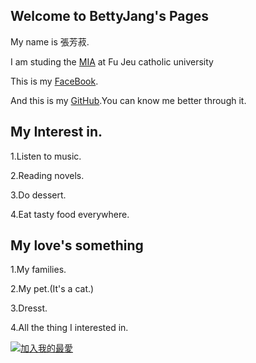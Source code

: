## Welcome to BettyJang's Pages

My name is 張芳菽.

I am studing the [MIA](http://www.miia.fju.edu.tw/layout/oneorange/vvindex.jsp) at Fu Jeu catholic university

This is my [FaceBook](https://www.facebook.com/?ref=tn_tnmn).

And this is my [GitHub](https://github.com/).You can know me better through it.

## My Interest in. 

1.Listen to music.

2.Reading novels.

3.Do dessert.

4.Eat tasty food everywhere.

## My love's something

1.My families.

2.My pet.(It's a cat.)

3.Dresst.

4.All the thing I interested in.

<a href="https://bettyjang.github.io/,'BettyJang.github.io'"><img src="https://scontent.xx.fbcdn.net/v/t31.0-8/13641207_660764280739634_3255379480781608895_o.jpg?oh=92f3a8ceeb8c606b5107b8aede437c10&oe=59B5EB2B" alt="加入我的最愛" border=0></a>

